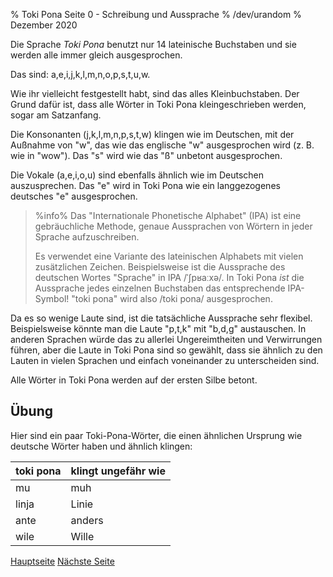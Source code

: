 % Toki Pona Seite 0 - Schreibung und Aussprache
% /dev/urandom
% Dezember 2020

Die Sprache *Toki Pona* benutzt nur 14 lateinische Buchstaben und sie werden alle immer gleich ausgesprochen.

Das sind: a,e,i,j,k,l,m,n,o,p,s,t,u,w.

Wie ihr vielleicht festgestellt habt, sind das alles Kleinbuchstaben. Der Grund dafür ist, dass alle Wörter in Toki Pona kleingeschrieben werden, sogar am Satzanfang.

Die Konsonanten (j,k,l,m,n,p,s,t,w) klingen wie im Deutschen, mit der Außnahme von "w", das wie das englische "w" ausgesprochen wird (z. B. wie in "wow"). Das "s" wird wie das "ß" unbetont ausgesprochen.

Die Vokale (a,e,i,o,u) sind ebenfalls ähnlich wie im Deutschen auszusprechen. Das "e" wird in Toki Pona wie ein langgezogenes deutsches "e" ausgesprochen.

> %info%
> Das "Internationale Phonetische Alphabet" (IPA) ist eine gebräuchliche Methode, 
> genaue Aussprachen von Wörtern in jeder Sprache aufzuschreiben.
>
> Es verwendet eine Variante des lateinischen Alphabets mit vielen zusätzlichen 
> Zeichen. Beispielsweise ist die Aussprache des deutschen Wortes "Sprache" in IPA 
> /ˈʃpʁaːxə/. In Toki Pona _ist_ die Aussprache jedes einzelnen Buchstaben das entsprechende
> IPA-Symbol! "toki pona" wird also /toki pona/ ausgesprochen.

Da es so wenige Laute sind, ist die tatsächliche Aussprache sehr flexibel. 
Beispielsweise könnte man die Laute "p,t,k" mit "b,d,g" austauschen.
In anderen Sprachen würde das zu allerlei Ungereimtheiten und Verwirrungen führen,
aber die Laute in Toki Pona sind so gewählt, dass sie ähnlich zu den Lauten in 
vielen Sprachen und einfach voneinander zu unterscheiden sind.

Alle Wörter in Toki Pona werden auf der ersten Silbe betont.

## Übung 

Hier sind ein paar Toki-Pona-Wörter, die einen ähnlichen Ursprung wie deutsche 
Wörter haben und ähnlich klingen:

| toki pona | klingt ungefähr wie |
|-----------|---------------------|
| mu        | muh                 |
| linja     | Linie               |
| ante      | anders              |
| wile      | Wille               |

[Hauptseite](de_index.html) [Nächste Seite](de_1.html)
